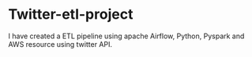 # Twitter-etl-project
I have created a ETL pipeline using apache Airflow, Python, Pyspark and AWS resource using twitter API. 
